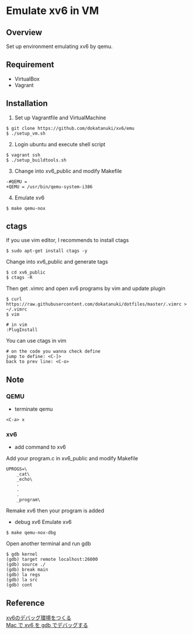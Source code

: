 # Emulate xv6 in VM

## Overview
Set up environment emulating xv6 by qemu.

## Requirement
- VirtualBox
- Vagrant

## Installation
1. Set up Vagrantfile and VirtualMachine
```
$ git clone https://github.com/dokatanuki/xv6/emu
$ ./setup_vm.sh
```

2. Login ubuntu and execute shell script
```
$ vagrant ssh
$ ./setup_buildtools.sh
```

3. Change into xv6\_public and modify Makefile
```
-#QEMU = 
+QEMU = /usr/bin/qemu-system-i386
```
4. Emulate xv6
```
$ make qemu-nox
```

## ctags
If you use vim editor, I recommends to install ctags
```
$ sudo apt-get install ctags -y
```
Change into xv6\_public and generate tags
```
$ cd xv6_public
$ ctags -R
```
Then get .vimrc and open xv6 programs by vim and update plugin
```
$ curl https://raw.githubusercontent.com/dokatanuki/dotfiles/master/.vimrc > ~/.vimrc
$ vim

# in vim
:PlugInstall
```
You can use ctags in vim
```
# on the code you wanna check define
jump to define: <C-]>
back to prev line: <C-o>
```


## Note
### QEMU
- terminate qemu
```
<C-a> x
```

### xv6
- add command to xv6

Add your program.c in xv6\_public and modify Makefile
```
UPROGS=\
	_cat\
	_echo\
	.
	.
	.
	_program\
```
Remake xv6 then your program is added

- debug xv6
Emulate xv6
```
$ make qemu-nox-dbg
```
Open another terminal and run gdb
```
$ gdb kernel
(gdb) target remote localhost:26000
(gdb) source ./
(gdb) break main
(gdb) la regs
(gdb) la src
(gdb) cont
```


## Reference
[xv6のデバッグ環境をつくる](https://qiita.com/ksky/items/974ad1249cfb2dcf5437 "xv6のデバッグ環境をつくる")  
[Mac で xv6 を gdb でデバッグする](http://sairoutine.hatenablog.com/entry/2016/09/03/002354 "Mac で xv6 を gdb でデバッグする")
